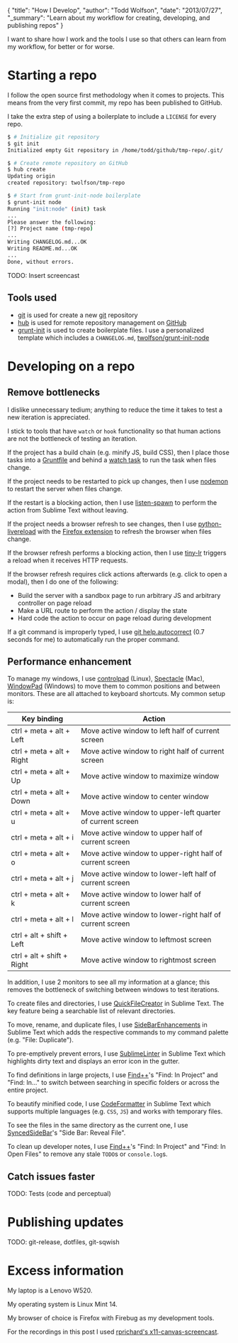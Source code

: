 {
  "title": "How I Develop",
  "author": "Todd Wolfson",
  "date": "2013/07/27",
  "_summary": "Learn about my workflow for creating, developing, and publishing repos"
}

I want to share how I work and the tools I use so that others can learn from my workflow, for better or for worse.

# Starting a repo
I follow the open source first methodology when it comes to projects. This means from the very first commit, my repo has been published to GitHub.

I take the extra step of using a boilerplate to include a `LICENSE` for every repo.

```bash
$ # Initialize git repository
$ git init
Initialized empty Git repository in /home/todd/github/tmp-repo/.git/

$ # Create remote repository on GitHub
$ hub create
Updating origin
created repository: twolfson/tmp-repo

$ # Start from grunt-init-node boilerplate
$ grunt-init node
Running "init:node" (init) task
...
Please answer the following:
[?] Project name (tmp-repo)
...
Writing CHANGELOG.md...OK
Writing README.md...OK
...
Done, without errors.
```

TODO: Insert screencast

## Tools used

- [git][] is used for create a new [git][] repository
- [hub][] is used for remote repository management on [GitHub][gh]
- [grunt-init][] is used to create boilerplate files. I use a personalized template which includes a `CHANGELOG.md`, [twolfson/grunt-init-node][twolfson-init]

[git]: http://git-scm.com/
[hub]: https://github.com/defunkt/hub
[gh]: https://github.com/
[grunt-init]: https://github.com/gruntjs/grunt-init
[twolfson-init]: https://github.com/twolfson/grunt-init-node

# Developing on a repo
## Remove bottlenecks
I dislike unnecessary tedium; anything to reduce the time it takes to test a new iteration is appreciated.

I stick to tools that have `watch` or `hook` functionality so that human actions are not the bottleneck of testing an iteration.

If the project has a build chain (e.g. minify JS, build CSS), then I place those tasks into a [Gruntfile][grunt] and behind a [watch task][watch] to run the task when files change.

[grunt]: http://gruntjs.com/
[watch]: https://github.com/gruntjs/grunt-contrib-watch

If the project needs to be restarted to pick up changes, then I use [nodemon][] to restart the server when files change.

[nodemon]: https://github.com/remy/nodemon

If the restart is a blocking action, then I use [listen-spawn][] to perform the action from Sublime Text without leaving.

[listen-spawn]: https://github.com/twolfson/listen-spawn

If the project needs a browser refresh to see changes, then I use [python-livereload][] with the [Firefox extension][ff-livereload] to refresh the browser when files change.

[python-livereload]: https://github.com/lepture/python-livereload
[ff-livereload]: http://feedback.livereload.com/knowledgebase/articles/86242-how-do-i-install-and-use-the-browser-extensions-

If the browser refresh performs a blocking action, then I use [tiny-lr][] triggers a reload when it receives HTTP requests.

[tiny-lr]: https://github.com/mklabs/tiny-lr

If the browser refresh requires click actions afterwards (e.g. click to open a modal), then I do one of the following:

- Build the server with a sandbox page to run arbitrary JS and arbitrary controller on page reload
- Make a URL route to perform the action / display the state
- Hard code the action to occur on page reload during development

If a git command is improperly typed, I use [git help.autocorrect][git-autocorrect] (0.7 seconds for me) to automatically run the proper command.

[git-autocorrect]: http://linux.die.net/man/1/git-config

## Performance enhancement
To manage my windows, I use [controlpad][] (Linux), [Spectacle][] (Mac), [WindowPad][] (Windows) to move them to common positions and between monitors. These are all attached to keyboard shortcuts. My common setup is:

| Key binding                       | Action                                                     |
| --------------------------------- | ---------------------------------------------------------- |
| ctrl + meta + alt + Left          | Move active window to left half of current screen          |
| ctrl + meta + alt + Right         | Move active window to right half of current screen         |
| ctrl + meta + alt + Up            | Move active window to maximize window                      |
| ctrl + meta + alt + Down          | Move active window to center window                        |
| ctrl + meta + alt + u             | Move active window to upper-left quarter of current screen |
| ctrl + meta + alt + i             | Move active window to upper half of current screen         |
| ctrl + meta + alt + o             | Move active window to upper-right half of current screen   |
| ctrl + meta + alt + j             | Move active window to lower-left half of current screen    |
| ctrl + meta + alt + k             | Move active window to lower half of current screen         |
| ctrl + meta + alt + l             | Move active window to lower-right half of current screen   |
| ctrl + alt + shift + Left         | Move active window to leftmost screen                      |
| ctrl + alt + shift + Right        | Move active window to rightmost screen                     |

[controlpad]: https://github.com/twolfson/controlpad
[Spectacle]: http://spectacleapp.com/
[WindowPad]: http://www.autohotkey.com/board/topic/19990-windowpad-window-moving-tool

In addition, I use 2 monitors to see all my information at a glance; this removes the bottleneck of switching between windows to test iterations.

To create files and directories, I use [QuickFileCreator][] in Sublime Text. The key feature being a searchable list of relevant directories.

[QuickFileCreator]: https://github.com/noklesta/SublimeQuickFileCreator

To move, rename, and duplicate files, I use [SideBarEnhancements][] in Sublime Text which adds the respective commands to my command palette (e.g. "File: Duplicate").

[SideBarEnhancements]: https://github.com/titoBouzout/SideBarEnhancements

To pre-emptively prevent errors, I use [SublimeLinter][] in Sublime Text which highlights dirty text and displays an error icon in the gutter.

[SublimeLinter]: https://github.com/SublimeLinter/SublimeLinter

To find definitions in large projects, I use [Find++][fpp]'s "Find: In Project" and "Find: In..." to switch between searching in specific folders or across the entire project.

[fpp]: https://github.com/twolfson/FindPlusPlus

To beautify minified code, I use [CodeFormatter][] in Sublime Text which supports multiple languages (e.g. `CSS`, `JS`) and works with temporary files.

[CodeFormatter]: https://github.com/akalongman/sublimetext-codeformatter

To see the files in the same directory as the current one, I use [SyncedSideBar][]'s "Side Bar: Reveal File".

[SyncedSideBar]: https://github.com/sobstel/SyncedSideBar

To clean up developer notes, I use [Find++][fpp]'s "Find: In Project" and "Find: In Open Files" to remove any stale `TODO`s or `console.log`s.

## Catch issues faster
TODO: Tests (code and perceptual)

# Publishing updates
TODO: git-release, dotfiles, git-sqwish

# Excess information

My laptop is a Lenovo W520.

My operating system is Linux Mint 14.

My browser of choice is Firefox with Firebug as my development tools.

For the recordings in this post I used [rprichard's x11-canvas-screencast][x11-screencast].

[x11-screencast]: https://github.com/rprichard/x11-canvas-screencast